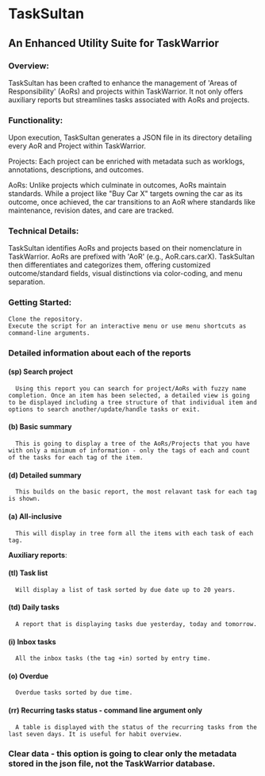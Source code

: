 # TaskSultan

## An Enhanced Utility Suite for TaskWarrior

### Overview:
TaskSultan has been crafted to enhance the management of 'Areas of Responsibility' (AoRs) and projects within TaskWarrior. It not only offers auxiliary reports but streamlines tasks associated with AoRs and projects.

### Functionality:
Upon execution, TaskSultan generates a JSON file in its directory detailing every AoR and Project within TaskWarrior.

Projects: Each project can be enriched with metadata such as worklogs, annotations, descriptions, and outcomes.

AoRs: Unlike projects which culminate in outcomes, AoRs maintain standards. While a project like "Buy Car X" targets owning the car as its outcome, once achieved, the car transitions to an AoR where standards like maintenance, revision dates, and care are tracked.

### Technical Details:
TaskSultan identifies AoRs and projects based on their nomenclature in TaskWarrior. AoRs are prefixed with 'AoR' (e.g., AoR.cars.carX). TaskSultan then differentiates and categorizes them, offering customized outcome/standard fields, visual distinctions via color-coding, and menu separation.

### Getting Started:
    Clone the repository.
    Execute the script for an interactive menu or use menu shortcuts as command-line arguments.

### Detailed information about each of the reports
  #### (sp) Search project
      Using this report you can search for project/AoRs with fuzzy name completion. Once an item has been selected, a detailed view is going to be displayed including a tree structure of that individual item and options to search another/update/handle tasks or exit.
  #### (b) Basic summary
      This is going to display a tree of the AoRs/Projects that you have with only a minimum of information - only the tags of each and count of the tasks for each tag of the item.
  #### (d) Detailed summary
      This builds on the basic report, the most relavant task for each tag is shown.
  #### (a) All-inclusive 
      This will display in tree form all the items with each task of each tag.
**Auxiliary reports**:
  #### (tl) Task list
      Will display a list of task sorted by due date up to 20 years.
  #### (td) Daily tasks
      A report that is displaying tasks due yesterday, today and tomorrow.
  #### (i) Inbox tasks
      All the inbox tasks (the tag +in) sorted by entry time.
  #### (o) Overdue
      Overdue tasks sorted by due time.
  #### (rr) Recurring tasks status - command line argument only
      A table is displayed with the status of the recurring tasks from the last seven days. It is useful for habit overview.
 ### Clear data - this option is going to clear only the metadata stored in the json file, not the TaskWarrior database.
      
      
